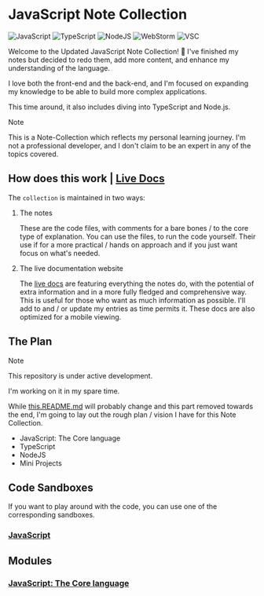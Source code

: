 # JavaScript Note Collection

![JavaScript](https://img.shields.io/badge/JavaScript-031321?style=for-the-badge&logo=javascript&logoColor=yellow)
![TypeScript](https://img.shields.io/badge/TypeScript-031321?style=for-the-badge&logo=typescript&logoColor=0099ff)
![NodeJS](https://img.shields.io/badge/NodeJS-031321?style=for-the-badge&logo=nodedotjs&logoColor=green)
![WebStorm](https://img.shields.io/badge/WebStorm-031321?style=for-the-badge&logo=webstorm&logoColor=00aaff)
![VSC](https://img.shields.io/badge/Visual%20Studio%20Code-031321?style=for-the-badge&logo=visualstudiocode&logoColor=0099ff)

Welcome to the Updated JavaScript Note Collection! 🥳 I've finished my notes but decided to redo them, add more content, and enhance my understanding of the language.

I love both the front-end and the back-end, and I'm focused on expanding my knowledge to be able to build more complex applications.

This time around, it also includes diving into TypeScript and Node.js.

> [!NOTE] 
This is a Note-Collection which reflects my personal learning journey. I'm not a professional developer, and I don't claim to be an expert in any of the topics covered.

## How does this work | [Live Docs](https://neonsy.github.io/JavaScript-Note-Collection/)

The `collection` is maintained in two ways:

1.  The notes

    These are the code files, with comments for a bare bones / to the core type of explanation. You can use the files, to run the code yourself. Their use if for a more practical / hands on approach and if you just want focus on what's needed.

2.  The live documentation website

    The [live docs](https://neonsy.github.io/JavaScript-Note-Collection/) are featuring everything the notes do, with the potential of extra information and in a more fully fledged and comprehensive way. This is useful for those who want as much information as possible. I'll add to and / or update my entries as time permits it. These docs are also optimized for a mobile viewing.

## The Plan

>[!NOTE]
> This repository is under active development.
>
> I'm working on it in my spare time.

While [this.README.md](/Notes/README.md) will probably change and this part removed towards the end, I'm going to lay out the rough plan / vision I have for this Note Collection.

-  JavaScript: The Core language
-  TypeScript
-  NodeJS
-  Mini Projects

## Code Sandboxes

If you want to play around with the code, you can use one of the corresponding sandboxes.

### [JavaScript](https://stackblitz.com/edit/javascript-note-collection-javascript?file=README.md)

## Modules

### [JavaScript: The Core language](/Notes/JavaScript)